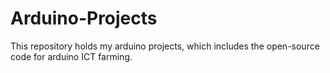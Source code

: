 # Arduino-Projects
This repository holds my arduino projects, which includes the open-source code for arduino ICT farming.
